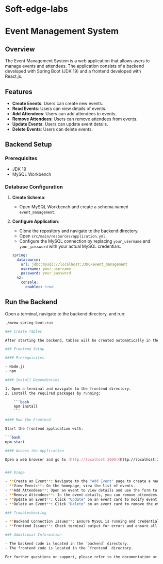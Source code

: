 # Soft-edge-labs
# Event Management System

## Overview

The Event Management System is a web application that allows users to manage events and attendees. The application consists of a backend developed with Spring Boot (JDK 19) and a frontend developed with React.js.

## Features

- **Create Events**: Users can create new events.
- **Read Events**: Users can view details of events.
- **Add Attendees**: Users can add attendees to events.
- **Remove Attendees**: Users can remove attendees from events.
- **Update Events**: Users can update event details.
- **Delete Events**: Users can delete events.

## Backend Setup

### Prerequisites

- JDK 19
- MySQL Workbench

### Database Configuration

1. **Create Schema**:
   - Open MySQL Workbench and create a schema named `event_management`.

2. **Configure Application**:
   - Clone the repository and navigate to the backend directory.
   - Open `src/main/resources/application.yml`.
   - Configure the MySQL connection by replacing `your_username` and `your_password` with your actual MySQL credentials.

   ```yaml
   spring:
     datasource:
       url: jdbc:mysql://localhost:3306/event_management
       username: your_username
       password: your_password
     h2:
       console:
         enabled: true

## Run the Backend

Open a terminal, navigate to the backend directory, and run:

```bash
./mvnw spring-boot:run

### Create Tables

After starting the backend, tables will be created automatically in the `event_management` schema.

### Frontend Setup

#### Prerequisites

- Node.js
- npm

#### Install Dependencies

1. Open a terminal and navigate to the frontend directory.
2. Install the required packages by running:

    ```bash
    npm install
    ```

#### Run the Frontend

Start the frontend application with:

```bash
npm start

#### Access the Application

Open a web browser and go to [http://localhost:3000](http://localhost:3000) to access the application.


### Usage

- **Create an Event**: Navigate to the "Add Event" page to create a new event.
- **View Events**: On the homepage, view the list of events.
- **Add Attendees**: Open an event to view details and use the form to add attendees.
- **Remove Attendees**: In the event details, you can remove attendees.
- **Update an Event**: Click "Update" on an event card to modify event details.
- **Delete an Event**: Click "Delete" on an event card to remove the event. A confirmation popup will appear to confirm the deletion.

### Troubleshooting

- **Backend Connection Issues**: Ensure MySQL is running and credentials in `application.yml` are correct.
- **Frontend Issues**: Check terminal output for errors and ensure all dependencies are installed.

### Additional Information

- The backend code is located in the `backend` directory.
- The frontend code is located in the `frontend` directory.

For further questions or support, please refer to the documentation or contact support.

